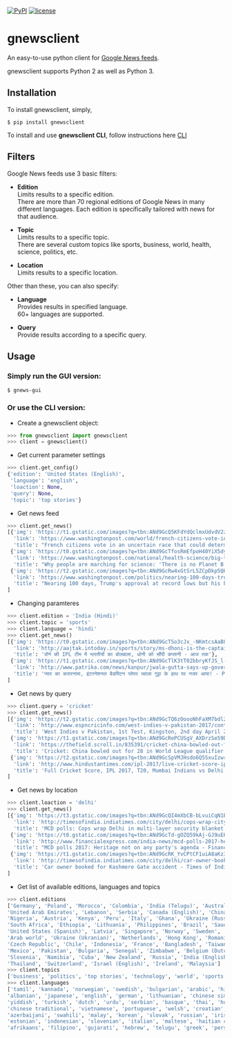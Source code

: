 [![PyPI](https://img.shields.io/badge/PyPi-v1.1.0-f39f37.svg)](https://pypi.python.org/pypi/gnewsclient)
[![license](https://img.shields.io/github/license/mashape/apistatus.svg?maxAge=2592000)](https://github.com/nikhilkumarsingh/gnewsclient/blob/master/LICENSE.txt)

# gnewsclient

An easy-to-use python client for [Google News feeds](https://news.google.com/).

gnewsclient supports Python 2 as well as Python 3.

## Installation

To install gnewsclient, simply,
```
$ pip install gnewsclient
```

To install and use **gnewsclient CLI**, follow instructions here [CLI](CLI.md)

## Filters

Google News feeds use 3 basic filters:

- **Edition**<br/>
    Limits results to a specific edition.<br/>
    There are more than 70 regional editions of Google News in many different languages. Each edition is specifically
    tailored with news for that audience.


- **Topic**<br/>
    Limits results to a specific topic.<br/>
    There are several custom topics like sports, business, world, health, science, politics, etc.


- **Location**<br/>
    Limits results to a specific location.

Other than these, you can also specify:

- **Language**<br/>
    Provides results in specified language.<br/>
    60+ languages are supported.
    
    
- **Query**<br/>
    Provide results according to a specific query.

## Usage
### Simply run the GUI version:
```
$ gnews-gui
```

### Or use the CLI version:


- Create a gnewsclient object:
```python
>>> from gnewsclient import gnewsclient
>>> client = gnewsclient()
```

- Get current parameter settings
```python
>>> client.get_config()
{'edition': 'United States (English)',
 'language': 'english',
 'loaction': None,
 'query': None,
 'topic': 'top stories'}
```

- Get news feed
```python
>>> client.get_news()
[{'img': 'https://t1.gstatic.com/images?q=tbn:ANd9GcQ5KFdYdQclmxUdvdV2zYQ_hO7JMrG2864ZDdN9A3GxORmTf_issciogLEEZmA5QIFfRQsyYDlm',
  'link': 'https://www.washingtonpost.com/world/french-citizens-vote-in-an-uncertain-race-that-could-determine-europes-future/2017/04/23/fd3759ce-1fa4-11e7-bb59-a74ccaf1d02f_story.html',
  'title': "French citizens vote in an uncertain race that could determine Europe's future - Washington Post"},
 {'img': 'https://t0.gstatic.com/images?q=tbn:ANd9GcTfosRmEfpoH40YiX5dyEIgL5rw-OSgcsKGEYhIm15f-OVQmWoidnH5NZD6P1vwaZfpQ33Xt8tZ',
  'link': 'https://www.washingtonpost.com/national/health-science/big-turnout-expected-for-march-for-science-in-dc/2017/04/21/67cf7f90-237f-11e7-bb9d-8cd6118e1409_story.html',
  'title': "Why people are marching for science: 'There is no Planet B' - Washington Post"},
 {'img': 'https://t2.gstatic.com/images?q=tbn:ANd9GcRw4xGtSrL5ZCpDkp5QHLUBPLgDNCsFFpgjJeOdD2q4w4giPDsDf9G3NOAZeNYWOf8f5V1aYTLu',
  'link': 'https://www.washingtonpost.com/politics/nearing-100-days-trumps-approval-at-record-lows-but-his-base-is-holding/2017/04/22/a513a466-26b4-11e7-b503-9d616bd5a305_story.html',
  'title': "Nearing 100 days, Trump's approval at record lows but his base is holding - Washington Post"}
]
```

- Changing paramteres
```python
>>> client.edition = 'India (Hindi)'
>>> client.topic = 'sports'
>>> client.language = 'hindi'
>>> client.get_news()
[{'img': 'https://t0.gstatic.com/images?q=tbn:ANd9GcTSo3cJx_-NKmtcsAaB8ZNC6tVF-FzU7FxLMmT9GwETYw-h_XmgzE_Ux2Bz3e2dk_iRUsaCIwbY',
  'link': 'http://aajtak.intoday.in/sports/story/ms-dhoni-is-the-captain-of-shane-warnes-all-time-ipl-eleven-1-925107.html',
  'title': 'वॉर्न की IPL टीम में भारतीयों का बोलबाला, धोनी को सौंपी कप्तानी - आज तक'},
 {'img': 'https://t1.gstatic.com/images?q=tbn:ANd9GcTlK3tT02bbryKfJS_l-fbICNHDUFsaXktMQSnvg_Pi-TWMBknuvBL3OhViOGzhjOcMtig4pg3t',
  'link': 'http://www.patrika.com/news/kanpur/jwala-gutta-says-up-government-should-make-strategy-for-better-sports-hindi-news-1560241/',
  'title': 'प्यार का करारनामा, इंटरनेशनल बैडमिंटन प्लेयर ज्वाला गुट्टा के हाथ पर नजर आया! - Patrika'}
]
```

- Get news by query
```python
>>> client.query = 'cricket'
>>> client.get_news()
[{'img': 'https://t2.gstatic.com/images?q=tbn:ANd9GcTQ6zOoooNhFaXM7bdl2WmmuJkHdE5ED26Mp2QtaRyKELMlBuvc62LmDVgt7-D3m7mgIPGI4vXf',
  'link': 'http://www.espncricinfo.com/west-indies-v-pakistan-2017/content/story/1094080.html',
  'title': 'West Indies v Pakistan, 1st Test, Kingston, 2nd day April 22, 2017 - ESPNcricinfo.com'},
 {'img': 'https://t1.gstatic.com/images?q=tbn:ANd9GcRePCUSgV_AXDrzSe59DsO7j6tgdcfWWocnusHc4OtLxNtGNloVuh_HPA1BtibucOTO9r-qwtNL',
  'link': 'https://thefield.scroll.in/835391/cricket-china-bowled-out-for-28-in-world-league-qualifier',
  'title': 'Cricket: China bowled out for 28 in World League qualifier - Scroll.in'},
 {'img': 'https://t2.gstatic.com/images?q=tbn:ANd9GcSpVMJHsdo6Q5SxuIzwrBHn7seXis3zwryH5ohRyeLVZj3phQDX1e92HZqW7iODBeJM7mrGf7yH',
  'link': 'http://www.hindustantimes.com/ipl-2017/live-cricket-score-ipl-2017-t20-mumbai-indians-vs-delhi-daredevils-live/story-CLQVOWa9v8ub7clUSz41LN.html',
  'title': 'Full Cricket Score, IPL 2017, T20, Mumbai Indians vs Delhi Daredevils: MI beat DD by 14 runs - Hindustan Times'}
]
```

- Get news by location
```python
>>> client.loaction = 'delhi'
>>> client.get_news()
[{'img': 'https://t3.gstatic.com/images?q=tbn:ANd9GcQI4mXbCB-bLvuiCqN1BoAyClMWgllzHy8DG9SCNDr3_dH9JpNpgfqTz8UneHeE85jdi0wknyhF',
  'link': 'http://timesofindia.indiatimes.com/city/delhi/cops-wrap-city-in-a-multi-layer-security-blanket/articleshow/58305944.cms',
  'title': 'MCD polls: Cops wrap Delhi in multi-layer security blanket - Times of India'},
 {'img': 'https://t0.gstatic.com/images?q=tbn:ANd9GcTd-gOZQ59kAj-GJ9uEHQ3wbGMF6Y4dI9pkc2B9RI0YyOrBPB4jIljR5zFFRXlB0KjqcuZxkAVl',
  'link': 'http://www.financialexpress.com/india-news/mcd-polls-2017-heritage-not-on-any-partys-agenda/637968/',
  'title': "MCD polls 2017: Heritage not on any party's agenda - Financial Express"},
 {'img': 'https://t1.gstatic.com/images?q=tbn:ANd9GcRK_YvCPtCF1uiA8aKz3LJLPHFP7zAlPHFkotuxL7Jr8DZBnA-w5HfMCe1Q69J7Cpf_AKKsNKeV',
  'link': 'http://timesofindia.indiatimes.com/city/delhi/car-owner-booked-for-kashmere-gate-accident/articleshow/58308236.cms',
  'title': 'Car owner booked for Kashmere Gate accident - Times of India - Times of India'}
]
```
- Get list of available editions, languages and topics
```python
>>> client.editions
['Germany', 'Poland', 'Morocco', 'Colombia', 'India (Telugu)', 'Australia', 'Hungary', 'India (Malayalam)', 
'United Arab Emirates', 'Lebanon', 'Serbia', 'Canada (English)', 'China', 'United States (English)', 
'Nigeria', 'Austria', 'Kenya', 'Peru', 'Italy', 'Ghana', 'Ukraine (Russian)', 'Belgium (French)', 'Vietnam', 
'South Africa', 'Ethiopia', 'Lithuania', 'Philippines', 'Brazil', 'Saudi Arabia', 'India (Hindi)', 'India (Tamil)',
'United States (Spanish)', 'Latvia', 'Singapore', 'Norway', 'Sweden', 'Canada (French)', 'Egypt', 'Japan', 
'Arab world', 'Ukraine (Ukranian)', 'Netherlands', 'Hong Kong', 'Romania', 'United Kingdom', 'Slovakia', 
'Czech Republic', 'Chile', 'Indonesia', 'France', 'Bangladesh', 'Taiwan', 'Tanzania', 'Argentina', 'Greece', 
'Mexico', 'Pakistan', 'Bulgaria', 'Senegal', 'Zimbabwe', 'Belgium (Dutch)', 'Uganda', 'Turkey', 'Portugal', 
'Slovenia', 'Namibia', 'Cuba', 'New Zealand', 'Russia', 'India (English)', 'Botswana', 'Venezuela', 'Israel (Hebrew)',
'Thailand', 'Switzerland', 'Israel (English)', 'Ireland', 'Malaysia']
>>> client.topics
['business', 'politics', 'top stories', 'technology', 'world', 'sports', 'entertainment', 'national']
>>> client.languages
['tamil', 'kannada', 'norwegian', 'swedish', 'bulgarian', 'arabic', 'hindi', 'catalan', 'georgian', 'latvian',
'albanian', 'japanese', 'english', 'german', 'lithuanian', 'chinese simplified', 'polish', 'czech', 'macedonian',
'yiddish', 'turkish', 'dutch', 'urdu', 'serbian', 'basque', 'thai', 'hungarian', 'danish', 'galician', 'latin', 
'chinese traditional', 'vietnamese', 'portuguese', 'welsh', 'croatian', 'bengali', 'finnish', 'icelandic', 
'azerbaijani', 'swahili', 'malay', 'korean', 'slovak', 'russian', 'irish', 'spanish', 'belarusian', 'french',
'estonian', 'indonesian', 'slovenian', 'italian', 'maltese', 'haitian creole', 'esperanto', 'ukrainian', 
'afrikaans', 'filipino', 'gujarati', 'hebrew', 'telugu', 'greek', 'persian', 'romanian']
```
